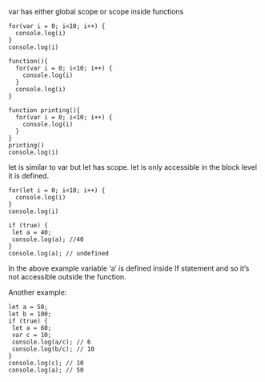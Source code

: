 var has either global scope or scope inside functions

```
for(var i = 0; i<10; i++) {
  console.log(i)
}
console.log(i)
```

```
function(){
  for(var i = 0; i<10; i++) {
    console.log(i)
  }
  console.log(i)
}
```

```
function printing(){
  for(var i = 0; i<10; i++) {
    console.log(i)
  }
}
printing()
console.log(i)
```

let is similar to var but let has scope. let is only accessible in the block level it is defined.

```
for(let i = 0; i<10; i++) {
  console.log(i)
}
console.log(i)
```

```
if (true) {
 let a = 40;
 console.log(a); //40
}
console.log(a); // undefined
```

In the above example variable ‘a’ is defined inside If statement and so it’s not accessible outside the function.

Another example:

```
let a = 50;
let b = 100;
if (true) {
 let a = 60;
 var c = 10;
 console.log(a/c); // 6
 console.log(b/c); // 10
}
console.log(c); // 10
console.log(a); // 50
```
